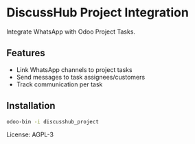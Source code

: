 # DiscussHub Project Integration

Integrate WhatsApp with Odoo Project Tasks.

## Features

- Link WhatsApp channels to project tasks
- Send messages to task assignees/customers
- Track communication per task

## Installation

```bash
odoo-bin -i discusshub_project
```

License: AGPL-3
